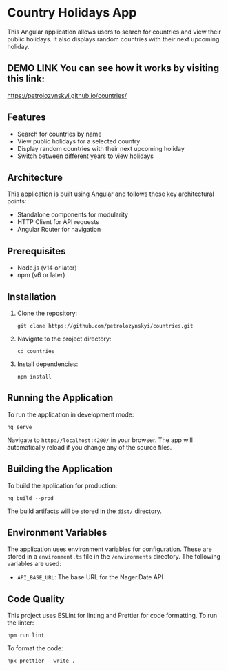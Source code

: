 # Country Holidays App

This Angular application allows users to search for countries and view their public holidays. It also displays random countries with their next upcoming holiday.


## DEMO LINK You can see how it works by visiting this link:
https://petrolozynskyi.github.io/countries/

## Features

- Search for countries by name
- View public holidays for a selected country
- Display random countries with their next upcoming holiday
- Switch between different years to view holidays

## Architecture

This application is built using Angular and follows these key architectural points:

- Standalone components for modularity
- HTTP Client for API requests
- Angular Router for navigation

## Prerequisites

- Node.js (v14 or later)
- npm (v6 or later)

## Installation

1. Clone the repository:
   ```
   git clone https://github.com/petrolozynskyi/countries.git
   ```

2. Navigate to the project directory:
   ```
   cd countries
   ```

3. Install dependencies:
   ```
   npm install
   ```

## Running the Application

To run the application in development mode:

```
ng serve
```

Navigate to `http://localhost:4200/` in your browser. The app will automatically reload if you change any of the source files.

## Building the Application

To build the application for production:

```
ng build --prod
```

The build artifacts will be stored in the `dist/` directory.


## Environment Variables

The application uses environment variables for configuration. These are stored in a `environment.ts` file in the `/environments` directory. The following variables are used:

- `API_BASE_URL`: The base URL for the Nager.Date API

## Code Quality

This project uses ESLint for linting and Prettier for code formatting. To run the linter:

```
npm run lint
```

To format the code:

```
npx prettier --write .
```

